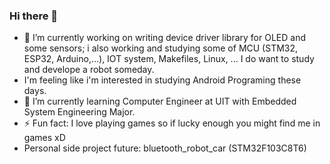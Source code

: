 ### Hi there 👋

- 🔭 I’m currently working on writing device driver library for OLED and some sensors; i also working and studying some of MCU (STM32, ESP32, Arduino,...), IOT system, Makefiles, Linux, ... I do want to study and develope a robot someday.
- I'm feeling like i'm interested in studying Android Programing these days.
- 🌱 I’m currently learning Computer Engineer at UIT with Embedded System Engineering Major.
- ⚡ Fun fact: I love playing games so if lucky enough you might find me in games xD
- Personal side project future: bluetooth_robot_car (STM32F103C8T6)
